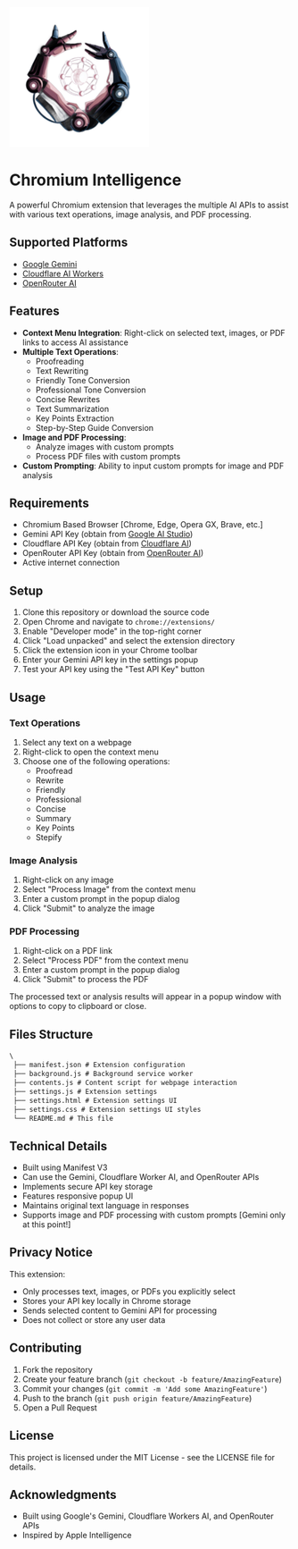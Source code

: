 <img src="icon.png" height="250" width="250"/>

# Chromium Intelligence

A powerful Chromium extension that leverages the multiple AI APIs to assist with various text operations, image analysis, and PDF processing.

## Supported Platforms

- [Google Gemini](https://ai.google.dev/gemini-api/docs/models/gemini)
- [Cloudflare AI Workers](https://developers.cloudflare.com/workers-ai/models/)
- [OpenRouter AI](https://openrouter.ai/)

## Features

- **Context Menu Integration**: Right-click on selected text, images, or PDF links to access AI assistance
- **Multiple Text Operations**:
  - Proofreading
  - Text Rewriting
  - Friendly Tone Conversion
  - Professional Tone Conversion
  - Concise Rewrites
  - Text Summarization
  - Key Points Extraction
  - Step-by-Step Guide Conversion
- **Image and PDF Processing**:
  - Analyze images with custom prompts
  - Process PDF files with custom prompts
- **Custom Prompting**: Ability to input custom prompts for image and PDF analysis

## Requirements

- Chromium Based Browser [Chrome, Edge, Opera GX, Brave, etc.]
- Gemini API Key (obtain from [Google AI Studio](https://ai.google.dev))
- Cloudflare API Key (obtain from [Cloudflare AI](https://developers.cloudflare.com/workers-ai/models/))
- OpenRouter API Key (obtain from [OpenRouter AI](https://openrouter.ai/))
- Active internet connection

## Setup

1. Clone this repository or download the source code
2. Open Chrome and navigate to `chrome://extensions/`
3. Enable "Developer mode" in the top-right corner
4. Click "Load unpacked" and select the extension directory
5. Click the extension icon in your Chrome toolbar
6. Enter your Gemini API key in the settings popup
7. Test your API key using the "Test API Key" button

## Usage

### Text Operations
1. Select any text on a webpage
2. Right-click to open the context menu
3. Choose one of the following operations:
   - Proofread
   - Rewrite
   - Friendly
   - Professional
   - Concise
   - Summary
   - Key Points
   - Stepify

### Image Analysis
1. Right-click on any image
2. Select "Process Image" from the context menu
3. Enter a custom prompt in the popup dialog
4. Click "Submit" to analyze the image

### PDF Processing
1. Right-click on a PDF link
2. Select "Process PDF" from the context menu
3. Enter a custom prompt in the popup dialog
4. Click "Submit" to process the PDF

The processed text or analysis results will appear in a popup window with options to copy to clipboard or close.

## Files Structure
```
\
 ├── manifest.json # Extension configuration
 ├── background.js # Background service worker
 ├── contents.js # Content script for webpage interaction
 ├── settings.js # Extension settings
 ├── settings.html # Extension settings UI
 ├── settings.css # Extension settings UI styles
 └── README.md # This file
```

## Technical Details

- Built using Manifest V3
- Can use the Gemini, Cloudflare Worker AI, and OpenRouter APIs
- Implements secure API key storage
- Features responsive popup UI
- Maintains original text language in responses
- Supports image and PDF processing with custom prompts [Gemini only at this point!]

## Privacy Notice

This extension:
- Only processes text, images, or PDFs you explicitly select
- Stores your API key locally in Chrome storage
- Sends selected content to Gemini API for processing
- Does not collect or store any user data

## Contributing

1. Fork the repository
2. Create your feature branch (`git checkout -b feature/AmazingFeature`)
3. Commit your changes (`git commit -m 'Add some AmazingFeature'`)
4. Push to the branch (`git push origin feature/AmazingFeature`)
5. Open a Pull Request

## License

This project is licensed under the MIT License - see the LICENSE file for details.

## Acknowledgments

- Built using Google's Gemini, Cloudflare Workers AI, and OpenRouter APIs
- Inspired by Apple Intelligence
